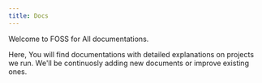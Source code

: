 ```yaml
---
title: Docs
---
```


Welcome to FOSS for All documentations.

Here, You will find documentations with detailed explanations on projects we run. We'll be continuosly adding new documents or improve existing ones.